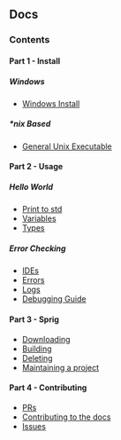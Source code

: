 ## Docs
### Contents
#### Part 1 - Install
##### Windows
- [Windows Install](NTinstall.md)
##### *nix Based
<!-- - [MacOS X Install](placeholder)
- [Linux Debian Install](placeholder) -->
- [General Unix Executable](UNIXinstall.md) 
#### Part 2 - Usage
##### Hello World
- [Print to std](hw.md#print) 
- [Variables](hw.md#var) 
- [Types](hw.md#types) 
##### Error Checking
- [IDEs](ide.md) 
- [Errors](le.md#errors) 
- [Logs](le.md#logs) 
- [Debugging Guide](le.md#debug) 
#### Part 3 - Sprig
- [Downloading](sprig.md#pick) 
- [Building](sprig.md#create) 
- [Deleting](sprig.md#delete)
- [Maintaining a project](sprig.md#grow) 
#### Part 4 - Contributing
- [PRs](placeholder) 
- [Contributing to the docs](placeholder) 
- [Issues](placeholder) 
